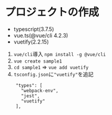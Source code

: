 プロジェクトの作成
====

* typescript(3.7.5)
* vue.ts(@vue/cli 4.2.3)
* vuetify(2.2.15)

1. `vue/cli`導入 `npm install -g @vue/cli`
2. `vue create sample1`
3. `cd sample1` => `vue add vuetify`
4. `tsconfig.json`に`"vuetify"`を追記
```
    "types": [
      "webpack-env",
      "jest",
      "vuetify"
    ],
```